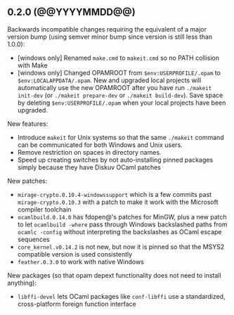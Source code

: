 ## 0.2.0 (@@YYYYMMDD@@)

Backwards incompatible changes requiring the equivalent of a major version bump
(using semver minor bump since version is still less than 1.0.0):

* [windows only] Renamed `make.cmd` to `makeit.cmd` so no PATH collision with Make
* [windows only] Changed OPAMROOT from `$env:USERPROFILE/.opam` to `$env:LOCALAPPDATA/.opam`.
  New and upgraded local projects will automatically use the new OPAMROOT after you have
  run `./makeit init-dev` (or `./makeit prepare-dev` or `./makeit build-dev`). Save space by
  deleting `$env:USERPROFILE/.opam` when your local projects have been upgraded.

New features:

* Introduce `makeit` for Unix systems so that the same `./makeit` command can be
  communicated for both Windows and Unix users.
* Remove restriction on spaces in directory names.
* Speed up creating switches by not auto-installing pinned packages simply because
  they have Diskuv OCaml patches

New patches:

* `mirage-crypto.0.10.4-windowssupport` which is a few commits past `mirage-crypto.0.10.3`
  with a patch to make it work with the Microsoft compiler toolchain
* `ocamlbuild.0.14.0` has fdopen@'s patches for MinGW, plus a new patch to let `ocamlbuild -where`
  pass through Windows backslashed paths from `ocamlc -config` without interpreting the backslashes
  as OCaml escape sequences
* `core_kernel.v0.14.2` is not new, but now it is pinned so that the MSYS2 compatible version is
  used consistently
* `feather.0.3.0` to work with native Windows

New packages (so that opam depext functionality does not need to install anything):

* `libffi-devel` lets OCaml packages like `conf-libffi` use a standardized, cross-platform
  foreign function interface
